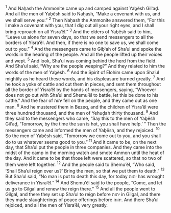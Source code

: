 <sup>1</sup> And Naḥash the Ammonite came up and camped against Yaḇĕsh Gil‛aḏ. And all the men of Yaḇĕsh said to Naḥash, “Make a covenant with us, and we shall serve you.”
<sup>2</sup> Then Naḥash the Ammonite answered them, “For this I make a covenant with you, that I dig out all your right eyes, and I shall bring reproach on all Yisra’ĕl.”
<sup>3</sup> And the elders of Yaḇĕsh said to him, “Leave us alone for seven days, so that we send messengers to all the borders of Yisra’ĕl. And then, if there is no one to save us, we shall come out to you.”
<sup>4</sup> And the messengers came to Giḇ‛ah of Sha’ul and spoke the words in the hearing of the people. And all the people lifted up their voices and wept.
<sup>5</sup> And look, Sha’ul was coming behind the herd from the field. And Sha’ul said, “Why are the people weeping?” And they related to him the words of the men of Yaḇĕsh.
<sup>6</sup> And the Spirit of Elohim came upon Sha’ul mightily as he heard these words, and his displeasure burned greatly.
<sup>7</sup> And he took a yoke of cattle and cut them in pieces, and sent them throughout all the border of Yisra’ĕl by the hands of messengers, saying, “Whoever does not go out with Sha’ul and Shemu’ĕl to battle, let this be done to his cattle.” And the fear of יהוה fell on the people, and they came out as one man.
<sup>8</sup> And he mustered them in Bezeq, and the children of Yisra’ĕl were three hundred thousand, and the men of Yehuḏah thirty thousand.
<sup>9</sup> And they said to the messengers who came, “Say this to the men of Yaḇĕsh Gil‛aḏ, ‘Tomorrow, by the time the sun is hot, you shall have help.’ ” Then the messengers came and informed the men of Yaḇĕsh, and they rejoiced.
<sup>10</sup> So the men of Yaḇĕsh said, “Tomorrow we come out to you, and you shall do to us whatever seems good to you.”
<sup>11</sup> And it came to be, on the next day, that Sha’ul put the people in three companies. And they came into the midst of the camp in the morning watch and smote Ammon until the heat of the day. And it came to be that those left were scattered, so that no two of them were left together.
<sup>12</sup> And the people said to Shemu’ĕl, “Who said, ‘Shall Sha’ul reign over us?’ Bring the men, so that we put them to death.”
<sup>13</sup> But Sha’ul said, “No man is put to death this day, for today יהוה has wrought deliverance in Yisra’ĕl.”
<sup>14</sup> And Shemu’ĕl said to the people, “Come, and let us go to Gilgal and renew the reign there.”
<sup>15</sup> And all the people went to Gilgal, and there they set up Sha’ul to reign before יהוה in Gilgal, and there they made slaughterings of peace offerings before יהוה. And there Sha’ul rejoiced, and all the men of Yisra’ĕl, very greatly.
